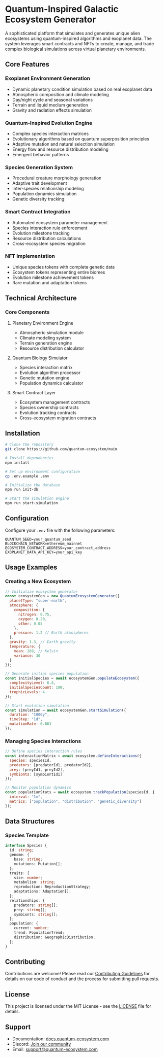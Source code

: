 # Quantum-Inspired Galactic Ecosystem Generator

A sophisticated platform that simulates and generates unique alien ecosystems using quantum-inspired algorithms and exoplanet data. The system leverages smart contracts and NFTs to create, manage, and trade complex biological simulations across virtual planetary environments.

## Core Features

### Exoplanet Environment Generation
- Dynamic planetary condition simulation based on real exoplanet data
- Atmospheric composition and climate modeling
- Day/night cycle and seasonal variations
- Terrain and liquid medium generation
- Gravity and radiation effects simulation

### Quantum-Inspired Evolution Engine
- Complex species interaction matrices
- Evolutionary algorithms based on quantum superposition principles
- Adaptive mutation and natural selection simulation
- Energy flow and resource distribution modeling
- Emergent behavior patterns

### Species Generation System
- Procedural creature morphology generation
- Adaptive trait development
- Inter-species relationship modeling
- Population dynamics simulation
- Genetic diversity tracking

### Smart Contract Integration
- Automated ecosystem parameter management
- Species interaction rule enforcement
- Evolution milestone tracking
- Resource distribution calculations
- Cross-ecosystem species migration

### NFT Implementation
- Unique species tokens with complete genetic data
- Ecosystem tokens representing entire biomes
- Evolution milestone achievement tokens
- Rare mutation and adaptation tokens

## Technical Architecture

### Core Components

1. Planetary Environment Engine
    - Atmospheric simulation module
    - Climate modeling system
    - Terrain generation engine
    - Resource distribution calculator

2. Quantum Biology Simulator
    - Species interaction matrix
    - Evolution algorithm processor
    - Genetic mutation engine
    - Population dynamics calculator

3. Smart Contract Layer
    - Ecosystem management contracts
    - Species ownership contracts
    - Evolution tracking contracts
    - Cross-ecosystem migration contracts

## Installation

```bash
# Clone the repository
git clone https://github.com/quantum-ecosystem/main

# Install dependencies
npm install

# Set up environment configuration
cp .env.example .env

# Initialize the database
npm run init-db

# Start the simulation engine
npm run start-simulation
```

## Configuration

Configure your `.env` file with the following parameters:

```
QUANTUM_SEED=your_quantum_seed
BLOCKCHAIN_NETWORK=ethereum_mainnet
ECOSYSTEM_CONTRACT_ADDRESS=your_contract_address
EXOPLANET_DATA_API_KEY=your_api_key
```

## Usage Examples

### Creating a New Ecosystem

```javascript
// Initialize ecosystem generator
const ecosystemGen = new QuantumEcosystemGenerator({
  planetType: "super-earth",
  atmosphere: {
    composition: {
      nitrogen: 0.75,
      oxygen: 0.20,
      other: 0.05
    },
    pressure: 1.2 // Earth atmospheres
  },
  gravity: 1.3, // Earth gravity
  temperature: {
    mean: 288, // Kelvin
    variance: 30
  }
});

// Generate initial species population
const initialSpecies = await ecosystemGen.populateEcosystem({
  complexityLevel: 0.8,
  initialSpeciesCount: 100,
  trophicLevels: 4
});

// Start evolution simulation
const simulation = await ecosystemGen.startSimulation({
  duration: "1000y",
  timeStep: "1d",
  mutationRate: 0.001
});
```

### Managing Species Interactions

```javascript
// Define species interaction rules
const interactionMatrix = await ecosystem.defineInteractions({
  species: speciesId,
  predators: [predatorId1, predatorId2],
  prey: [preyId1, preyId2],
  symbionts: [symbiontId1]
});

// Monitor population dynamics
const populationStats = await ecosystem.trackPopulation(speciesId, {
  interval: "1m",
  metrics: ["population", "distribution", "genetic_diversity"]
});
```

## Data Structures

### Species Template

```typescript
interface Species {
  id: string;
  genome: {
    base: string;
    mutations: Mutation[];
  };
  traits: {
    size: number;
    metabolism: string;
    reproduction: ReproductionStrategy;
    adaptations: Adaptation[];
  };
  relationships: {
    predators: string[];
    prey: string[];
    symbionts: string[];
  };
  population: {
    current: number;
    trend: PopulationTrend;
    distribution: GeographicDistribution;
  };
}
```

## Contributing

Contributions are welcome! Please read our [Contributing Guidelines](CONTRIBUTING.md) for details on our code of conduct and the process for submitting pull requests.

## License

This project is licensed under the MIT License - see the [LICENSE](LICENSE) file for details.

## Support

- Documentation: [docs.quantum-ecosystem.com](https://docs.quantum-ecosystem.com)
- Discord: [Join our community](https://discord.gg/quantum-ecosystem)
- Email: support@quantum-ecosystem.com
